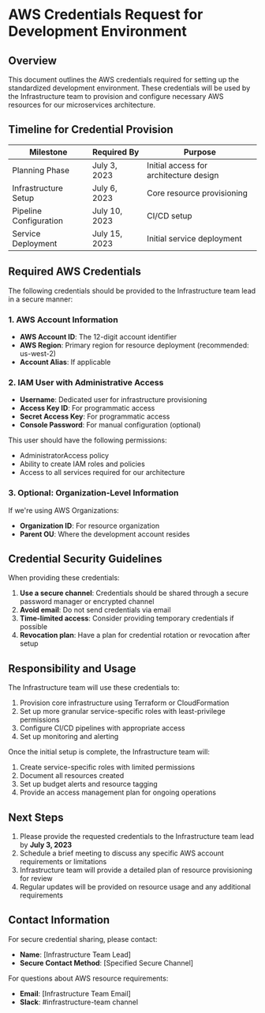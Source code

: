 # AWS Credentials Request for Development Environment

## Overview

This document outlines the AWS credentials required for setting up the standardized development environment. These credentials will be used by the Infrastructure team to provision and configure necessary AWS resources for our microservices architecture.

## Timeline for Credential Provision

| Milestone | Required By | Purpose |
|-----------|-------------|---------|
| Planning Phase | July 3, 2023 | Initial access for architecture design |
| Infrastructure Setup | July 6, 2023 | Core resource provisioning |
| Pipeline Configuration | July 10, 2023 | CI/CD setup |
| Service Deployment | July 15, 2023 | Initial service deployment |

## Required AWS Credentials

The following credentials should be provided to the Infrastructure team lead in a secure manner:

### 1. AWS Account Information

- **AWS Account ID**: The 12-digit account identifier
- **AWS Region**: Primary region for resource deployment (recommended: us-west-2)
- **Account Alias**: If applicable

### 2. IAM User with Administrative Access

- **Username**: Dedicated user for infrastructure provisioning
- **Access Key ID**: For programmatic access
- **Secret Access Key**: For programmatic access
- **Console Password**: For manual configuration (optional)

This user should have the following permissions:
- AdministratorAccess policy
- Ability to create IAM roles and policies
- Access to all services required for our architecture

### 3. Optional: Organization-Level Information

If we're using AWS Organizations:
- **Organization ID**: For resource organization
- **Parent OU**: Where the development account resides

## Credential Security Guidelines

When providing these credentials:

1. **Use a secure channel**: Credentials should be shared through a secure password manager or encrypted channel
2. **Avoid email**: Do not send credentials via email
3. **Time-limited access**: Consider providing temporary credentials if possible
4. **Revocation plan**: Have a plan for credential rotation or revocation after setup

## Responsibility and Usage

The Infrastructure team will use these credentials to:

1. Provision core infrastructure using Terraform or CloudFormation
2. Set up more granular service-specific roles with least-privilege permissions
3. Configure CI/CD pipelines with appropriate access
4. Set up monitoring and alerting

Once the initial setup is complete, the Infrastructure team will:

1. Create service-specific roles with limited permissions
2. Document all resources created
3. Set up budget alerts and resource tagging
4. Provide an access management plan for ongoing operations

## Next Steps

1. Please provide the requested credentials to the Infrastructure team lead by **July 3, 2023**
2. Schedule a brief meeting to discuss any specific AWS account requirements or limitations
3. Infrastructure team will provide a detailed plan of resource provisioning for review
4. Regular updates will be provided on resource usage and any additional requirements

## Contact Information

For secure credential sharing, please contact:
- **Name**: [Infrastructure Team Lead]
- **Secure Contact Method**: [Specified Secure Channel]

For questions about AWS resource requirements:
- **Email**: [Infrastructure Team Email]
- **Slack**: #infrastructure-team channel 